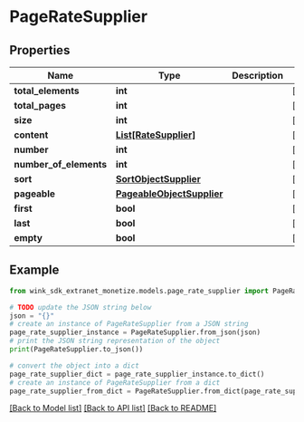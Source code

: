 # PageRateSupplier


## Properties

Name | Type | Description | Notes
------------ | ------------- | ------------- | -------------
**total_elements** | **int** |  | [optional] 
**total_pages** | **int** |  | [optional] 
**size** | **int** |  | [optional] 
**content** | [**List[RateSupplier]**](RateSupplier.md) |  | [optional] 
**number** | **int** |  | [optional] 
**number_of_elements** | **int** |  | [optional] 
**sort** | [**SortObjectSupplier**](SortObjectSupplier.md) |  | [optional] 
**pageable** | [**PageableObjectSupplier**](PageableObjectSupplier.md) |  | [optional] 
**first** | **bool** |  | [optional] 
**last** | **bool** |  | [optional] 
**empty** | **bool** |  | [optional] 

## Example

```python
from wink_sdk_extranet_monetize.models.page_rate_supplier import PageRateSupplier

# TODO update the JSON string below
json = "{}"
# create an instance of PageRateSupplier from a JSON string
page_rate_supplier_instance = PageRateSupplier.from_json(json)
# print the JSON string representation of the object
print(PageRateSupplier.to_json())

# convert the object into a dict
page_rate_supplier_dict = page_rate_supplier_instance.to_dict()
# create an instance of PageRateSupplier from a dict
page_rate_supplier_from_dict = PageRateSupplier.from_dict(page_rate_supplier_dict)
```
[[Back to Model list]](../README.md#documentation-for-models) [[Back to API list]](../README.md#documentation-for-api-endpoints) [[Back to README]](../README.md)


